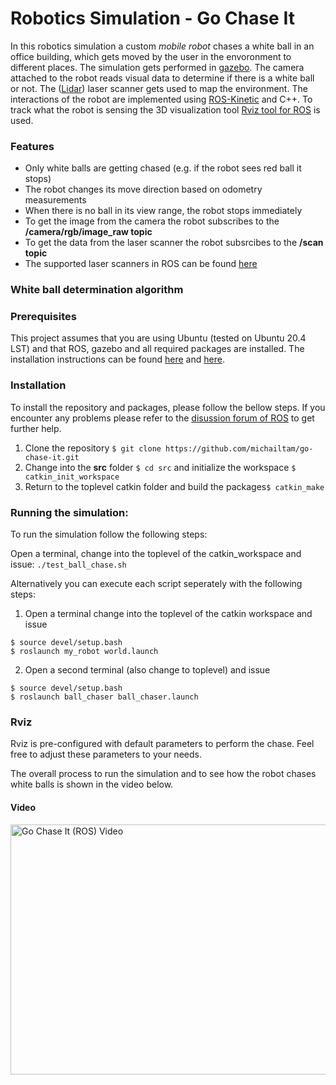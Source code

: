 # Robotics Simulation - Go Chase It
In this robotics simulation a custom *mobile robot* chases a white ball in an office building, which gets moved by the user in the envoronment to different places. The simulation gets performed in [gazebo](http://gazebosim.org/). The camera attached to the robot reads visual data to determine if there is a white ball or not. The ([Lidar](https://en.wikipedia.org/wiki/Lidar)) laser scanner gets used to map the environment. The interactions of the robot are implemented using [ROS-Kinetic](https://www.ros.org/) and C++. To track what the robot is sensing the 3D visualization tool [Rviz tool for ROS](http://wiki.ros.org/rviz) is used. 

### Features
- Only white balls are getting chased (e.g. if the robot sees red ball it stops)
- The robot changes its move direction based on odometry measurements
- When there is no ball in its view range, the robot stops immediately
- To get the image from the camera the robot subscribes to the **/camera/rgb/image_raw topic**
- To get the data from the laser scanner the robot subsrcibes to the **/scan topic**
- The supported laser scanners in ROS can be found [here](http://wiki.ros.org/Sensors#A2D_range_finders)

### White ball determination algorithm


### Prerequisites
This project assumes that you are using Ubuntu (tested on Ubuntu 20.4 LST) and that ROS, gazebo and all required packages
are installed. The installation instructions can be found [here](http://wiki.ros.org/kinetic/Installation/Ubuntu) and [here](http://gazebosim.org/tutorials?tut=install_ubuntu).

### Installation
To install the repository and packages, please follow the bellow steps. If you encounter any problems please refer to the [disussion forum of ROS](https://discourse.ros.org/) to get further help.

1. Clone the repository ```$ git clone https://github.com/michailtam/go-chase-it.git```
2. Change into the **src** folder ```$ cd src``` and initialize the workspace ```$ catkin_init_workspace```
3. Return to the toplevel catkin folder and build the packages```$ catkin_make```

### Running the simulation:
To run the simulation follow the following steps:

Open a terminal, change into the toplevel of the catkin_workspace and issue: 
```./test_ball_chase.sh```

Alternatively you can execute each script seperately with the following steps:
1. Open a terminal change into the toplevel of the catkin workspace and issue
```
$ source devel/setup.bash
$ roslaunch my_robot world.launch
```
2. Open a second terminal (also change to toplevel) and issue
```
$ source devel/setup.bash
$ roslaunch ball_chaser ball_chaser.launch
```

### Rviz
Rviz is pre-configured with default parameters to perform the chase. Feel free to adjust these parameters to your needs.

The overall process to run the simulation and to see how the robot chases white balls is shown in the video below.

#### Video
<a href="https://www.youtube.com/embed/0WqCSpGcEX0" target="_blank">
<img src="https://github.com/michailtam/go-chase-it/blob/master/img/go-chase-it.png" alt="Go Chase It (ROS) Video" width="760" height="400" border="0" />